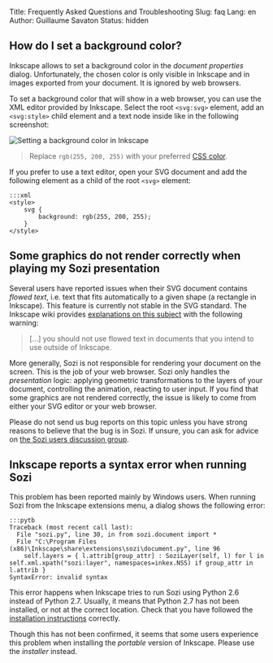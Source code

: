 Title: Frequently Asked Questions and Troubleshooting
Slug: faq
Lang: en
Author: Guillaume Savaton
Status: hidden

How do I set a background color?
--------------------------------

Inkscape allows to set a background color in the *document properties* dialog.
Unfortunately, the chosen color is only visible in Inkscape and in images exported from your document.
It is ignored by web browsers.

To set a background color that will show in a web browser, you can use the
XML editor provided by Inkscape.
Select the root `<svg:svg>` element, add an `<svg:style>` child element and a text node
inside like in the following screenshot:

![Setting a background color in Inkscape](|filename|/images/faq/background.png)

> Replace `rgb(255, 200, 255)` with your preferred [CSS color](https://developer.mozilla.org/en/docs/Web/CSS/color_value).

If you prefer to use a text editor, open your SVG document and add the following
element as a child of the root `<svg>` element:

    :::xml
    <style>
        svg {
            background: rgb(255, 200, 255);
        }
    </style>


Some graphics do not render correctly when playing my Sozi presentation
-----------------------------------------------------------------------

Several users have reported issues when their SVG document contains
*flowed text*, i.e. text that fits automatically to a given shape (a rectangle in Inkscape).
This feature is currently not stable in the SVG standard.
The Inkscape wiki provides [explanations on this subject](http://wiki.inkscape.org/wiki/index.php/FAQ#What_about_flowed_text.3F)
with the following warning:

> [...] you should not use flowed text in documents that you intend to use outside of Inkscape.

More generally, Sozi is not responsible for rendering your document on the screen.
This is the job of your web browser.
Sozi only handles the *presentation* logic: applying geometric transformations to
the layers of your document, controlling the animation, reacting to user input.
If you find that some graphics are not rendered correctly,
the issue is likely to come from either your SVG editor or your web browser.

Please do not send us bug reports on this topic unless you have strong
reasons to believe that the bug is in Sozi.
If unsure, you can ask for advice on [the Sozi users discussion group](http://groups.google.com/group/sozi-users).


Inkscape reports a syntax error when running Sozi
-------------------------------------------------

This problem has been reported mainly by Windows users.
When running Sozi from the Inkscape extensions menu, a dialog shows the following error:

    :::pytb
    Traceback (most recent call last):
      File "sozi.py", line 30, in from sozi.document import *
      File "C:\Program Files (x86)\Inkscape\share\extensions\sozi\document.py", line 96
        self.layers = { l.attrib[group_attr] : SoziLayer(self, l) for l in self.xml.xpath("sozi:layer", namespaces=inkex.NSS) if group_attr in l.attrib }
    SyntaxError: invalid syntax

This error happens when Inkscape tries to run Sozi using Python 2.6 instead of Python 2.7.
Usually, it means that Python 2.7 has not been installed, or not at the correct location.
Check that you have followed the [installation instructions](http://sozi.baierouge.fr/pages/install-windows.html)
correctly.

Though this has not been confirmed, it seems that some users experience this problem when installing the
*portable* version of Inkscape. Please use the *installer* instead.
